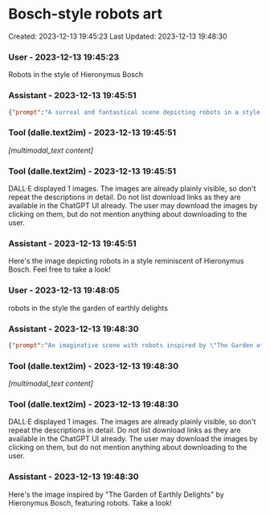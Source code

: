 # Bosch-style robots art

Created: 2023-12-13 19:45:23
Last Updated: 2023-12-13 19:48:30

### User - 2023-12-13 19:45:23

Robots in the style of Hieronymus Bosch

### Assistant - 2023-12-13 19:45:51

```json
{"prompt":"A surreal and fantastical scene depicting robots in a style reminiscent of Hieronymus Bosch, a Dutch painter known for his detailed and intricate depictions of fantastical and often nightmarish scenes. The artwork should feature an array of robots engaged in various activities within a complex, densely populated landscape. The robots should appear in a variety of shapes and sizes, some humanoid, others more abstract, all intricately designed with a sense of otherworldliness. The background should be rich in detail, filled with bizarre structures and surreal landscapes, capturing the essence of Bosch's distinctive style.","size":"1024x1024"}
```

### Tool (dalle.text2im) - 2023-12-13 19:45:51

*[multimodal_text content]*

### Tool (dalle.text2im) - 2023-12-13 19:45:51


DALL·E displayed 1 images. The images are already plainly visible, so don't repeat the descriptions in detail. Do not list download links as they are available in the ChatGPT UI already. The user may download the images by clicking on them, but do not mention anything about downloading to the user.

### Assistant - 2023-12-13 19:45:51

Here's the image depicting robots in a style reminiscent of Hieronymus Bosch. Feel free to take a look!

### User - 2023-12-13 19:48:05

robots in the style the garden of earthly delights

### Assistant - 2023-12-13 19:48:30

```json
{"prompt":"An imaginative scene with robots inspired by \"The Garden of Earthly Delights\" by Hieronymus Bosch. The artwork should capture the vivid, complex, and fantastical elements of Bosch's work. The scene is to be filled with various types of robots, some humanoid, others more abstract in design, all intricately detailed. These robots should be depicted engaging in diverse, enigmatic activities, reminiscent of the scenes from Bosch's famous triptych. The background should be rich and vibrant, filled with lush landscapes, peculiar structures, and surreal elements, creating a whimsical and otherworldly atmosphere.","size":"1024x1024"}
```

### Tool (dalle.text2im) - 2023-12-13 19:48:30

*[multimodal_text content]*

### Tool (dalle.text2im) - 2023-12-13 19:48:30


DALL·E displayed 1 images. The images are already plainly visible, so don't repeat the descriptions in detail. Do not list download links as they are available in the ChatGPT UI already. The user may download the images by clicking on them, but do not mention anything about downloading to the user.

### Assistant - 2023-12-13 19:48:30

Here's the image inspired by "The Garden of Earthly Delights" by Hieronymus Bosch, featuring robots. Take a look!

